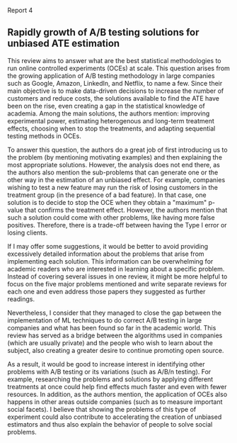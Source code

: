 Report 4

## Rapidly growth of A/B testing solutions for unbiased ATE estimation

This review aims to answer what are the best statistical methodologies to run online controlled experiments (OCEs) at scale. This question arises from the growing application of A/B testing methodology in large companies such as Google, Amazon, LinkedIn, and Netflix, to name a few. Since their main objective is to make data-driven decisions to increase the number of customers and reduce costs, the solutions available to find the ATE have been on the rise, even creating a gap in the statistical knowledge of academia. Among the main solutions, the authors mention: improving experimental power, estimating heterogenous and long-term treatment effects, choosing when to stop the treatments, and adapting sequential testing methods in OCEs.

To answer this question, the authors do a great job of first introducing us to the problem (by mentioning motivating examples) and then explaining the most appropriate solutions. However, the analysis does not end there, as the authors also mention the sub-problems that can generate one or the other way in the estimation of an unbiased effect. For example, companies wishing to test a new feature may run the risk of losing customers in the treatment group (in the presence of a bad feature). In that case, one solution is to decide to stop the OCE when they obtain a "maximum" p-value that confirms the treatment effect. However, the authors mention that such a solution could come with other problems, like having more false positives. Therefore, there is a trade-off between having the Type I error or losing clients.

If I may offer some suggestions, it would be better to avoid providing excessively detailed information about the problems that arise from implementing each solution. This information can be overwhelming for academic readers who are interested in learning about a specific problem. Instead of covering several issues in one review, it might be more helpful to focus on the five major problems mentioned and write separate reviews for each one and even address those papers they suggested as further readings.

Nevertheless, I consider that they managed to close the gap between the implementation of ML techniques to do correct A/B testing in large companies and what has been found so far in the academic world. This review has served as a bridge between the algorithms used in companies (which are usually private) and the people who wish to learn about the subject, also creating a greater desire to continue promoting open source.

As a result, it would be good to increase interest in identifying other problems with A/B testing or its variations (such as A/B/n testing). For example, researching the problems and solutions by applying different treatments at once could help find effects much faster and even with fewer resources. In addition, as the authors mention, the application of OCEs also happens in other areas outside companies (such as to measure important social facets). I believe that showing the problems of this type of experiment could also contribute to accelerating the creation of unbiased estimators and thus also explain the behavior of people to solve social problems.
